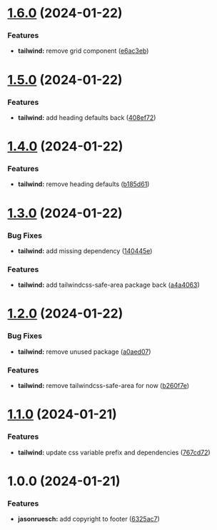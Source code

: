 # [1.6.0](https://github.com/jasonruesch/jasonruesch/compare/jasonruesch-v1.5.0...jasonruesch-v1.6.0) (2024-01-22)


### Features

* **tailwind:** remove grid component ([e6ac3eb](https://github.com/jasonruesch/jasonruesch/commit/e6ac3ebe75fddaa1b6761073251e062b66542874))

# [1.5.0](https://github.com/jasonruesch/jasonruesch/compare/jasonruesch-v1.4.0...jasonruesch-v1.5.0) (2024-01-22)


### Features

* **tailwind:** add heading defaults back ([408ef72](https://github.com/jasonruesch/jasonruesch/commit/408ef72ee70b3cc39e2a65c36eb92672ba19fd3d))

# [1.4.0](https://github.com/jasonruesch/jasonruesch/compare/jasonruesch-v1.3.0...jasonruesch-v1.4.0) (2024-01-22)


### Features

* **tailwind:** remove heading defaults ([b185d61](https://github.com/jasonruesch/jasonruesch/commit/b185d61103d900dbac69b02bea95c7fd832bb24e))

# [1.3.0](https://github.com/jasonruesch/jasonruesch/compare/jasonruesch-v1.2.0...jasonruesch-v1.3.0) (2024-01-22)


### Bug Fixes

* **tailwind:** add missing dependency ([140445e](https://github.com/jasonruesch/jasonruesch/commit/140445ea9d0e4ba9f995734a7177b8b41860eea3))


### Features

* **tailwind:** add tailwindcss-safe-area package back ([a4a4063](https://github.com/jasonruesch/jasonruesch/commit/a4a4063fc005f1450b1e57f90b8e58620df79c9f))

# [1.2.0](https://github.com/jasonruesch/jasonruesch/compare/jasonruesch-v1.1.0...jasonruesch-v1.2.0) (2024-01-22)


### Bug Fixes

* **tailwind:** remove unused package ([a0aed07](https://github.com/jasonruesch/jasonruesch/commit/a0aed0736bad66e425b03b2f50e596ebacb3ae28))


### Features

* **tailwind:** remove tailwindcss-safe-area for now ([b260f7e](https://github.com/jasonruesch/jasonruesch/commit/b260f7ebfcce2f5c11ab255219e7f5e1b07d21ac))

# [1.1.0](https://github.com/jasonruesch/jasonruesch/compare/jasonruesch-v1.0.0...jasonruesch-v1.1.0) (2024-01-21)


### Features

* **tailwind:** update css variable prefix and dependencies ([767cd72](https://github.com/jasonruesch/jasonruesch/commit/767cd724da00da0f6c55c0d58f45f091ec80610c))

# 1.0.0 (2024-01-21)


### Features

* **jasonruesch:** add copyright to footer ([6325ac7](https://github.com/jasonruesch/jasonruesch/commit/6325ac7caf04a6365b773618c9d906ebd9afe200))

